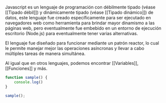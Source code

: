 Javascript es un lenguaje de programación con débilmente tipado (véase [[Tipado débil]]) y dinámicamente tipado (véase [[Tipado dinámico]]) de datos, este lenguaje fue creado específicamente para ser ejecutado en navegadores web como herramienta para brindar mayor dinamismo a las páginas web, pero eventualmente fue embebido en un entorno de ejecución escritorio (Node.js) para eventualmente tener varias alternativas.

El lenguaje fue diseñado para funcionar mediante un patrón reactor, lo cual le permite manejar mejor las operaciones asíncronas y llevar a cabo múltiples tareas de manera simultánea.

Al igual que en otros lenguajes, podemos encontrar [[Variables]], [[Funciones]] y más.

```javascript
function sample() {
	console.log()
}

sample();
```

